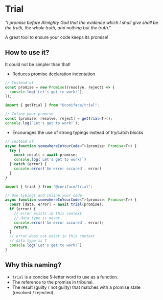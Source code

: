 # Trial

_"I promise before Almighty God that the evidence which I shall give shall be the truth, the whole truth, and nothing
but the truth."_

A great tool to ensure your code keeps its promise!

## How to use it?

It could not be simpler than that!

- Reduces promise declaration indentation

```typescript
// Instead of
const promise = new Promise((resolve, reject) => {
  console.log(`Let's get to work!`);
});
```

```typescript
import { getTrial } from "@coniface/trial";

// Inline your promise
const [promise, resolve, reject] = getTrial<T>();
console.log(`Let's get to work!`);
```

- Encourages the use of strong typings instead of try/catch blocks

```typescript
// Instead of
async function somewhereInYourCode<T>(promise: Promise<T>) {
  try {
    const result = await promise;
    console.log(`Let's get to work!`)
  } catch (error) {
    console.error('An error occured', error)
  }
}
```

```typescript
import { trial } from "@coniface/trial";

// Use typings and inline your code
async function somewhereInYourCode<T>(promise: Promise<T>) {
  const [data, error] = await trial(promise);
  if (error) {
    // error exists in this context
    // data type is never
    console.error('An error occured', error);
    return;
  }
  // error does not exist in this context
  // data type is T
  console.log(`Let's get to work!`)
}
```

## Why this naming?

- `trial` is a concise 5-letter word to use as a function.
- The reference to the promise in tribunal.
- The result (guilty / not guilty) that matches with a promise state (resolved / rejected).
